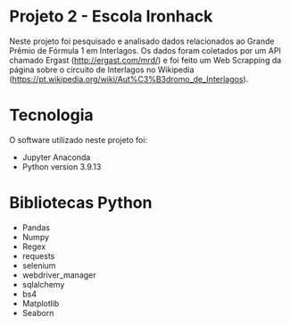 # Projeto 2 - Escola Ironhack

Neste projeto foi pesquisado e analisado dados relacionados ao Grande Prêmio de Fórmula 1 em Interlagos. Os dados foram coletados por um API chamado Ergast (http://ergast.com/mrd/) e foi feito um Web Scrapping da página sobre o circuito de Interlagos no Wikipedia (https://pt.wikipedia.org/wiki/Aut%C3%B3dromo_de_Interlagos).

# Tecnologia

O software utilizado neste projeto foi:

* Jupyter Anaconda
* Python version  3.9.13

# Bibliotecas Python

* Pandas
* Numpy
* Regex
* requests
* selenium
* webdriver_manager
* sqlalchemy
* bs4
* Matplotlib
* Seaborn
